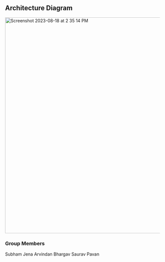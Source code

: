 <h2>Architecture Diagram</h2>

<img width="700" alt="Screenshot 2023-08-18 at 2 35 14 PM" src="https://github.com/arvindan1308/CapstonProject_Group2/assets/52846982/2ace211c-f02c-4f4b-89f0-a9d893427e66">

<h3> Group Members </h3>

Subham Jena
Arvindan 
Bhargav 
Saurav
Pavan